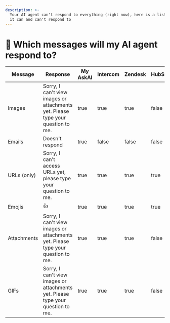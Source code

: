 ```yaml
---
description: >-
  Your AI agent can't respond to everything (right now), here is a list of what
  it can and can't respond to
---
```


# 🤔 Which messages will my AI agent respond to?



<table><thead><tr><th width="152">Message</th><th width="206">Response</th><th width="104" data-type="checkbox">My AskAI</th><th width="100" data-type="checkbox">Intercom</th><th width="100" data-type="checkbox">Zendesk</th><th data-type="checkbox">HubSpot</th></tr></thead><tbody><tr><td>Images</td><td>Sorry, I can't view images or attachments yet. Please type your question to me.</td><td>true</td><td>true</td><td>true</td><td>false</td></tr><tr><td>Emails</td><td>Doesn't respond</td><td>true</td><td>false</td><td>false</td><td>false</td></tr><tr><td>URLs (only)</td><td>Sorry, I can't access URLs yet, please type your question to me.</td><td>true</td><td>true</td><td>true</td><td>true</td></tr><tr><td>Emojis</td><td><span data-gb-custom-inline data-tag="emoji" data-code="1f44d">👍</span></td><td>true</td><td>true</td><td>true</td><td>true</td></tr><tr><td>Attachments</td><td>Sorry, I can't view images or attachments yet. Please type your question to me.</td><td>true</td><td>true</td><td>true</td><td>false</td></tr><tr><td>GIFs</td><td>Sorry, I can't view images or attachments yet. Please type your question to me.</td><td>true</td><td>true</td><td>true</td><td>false</td></tr></tbody></table>
